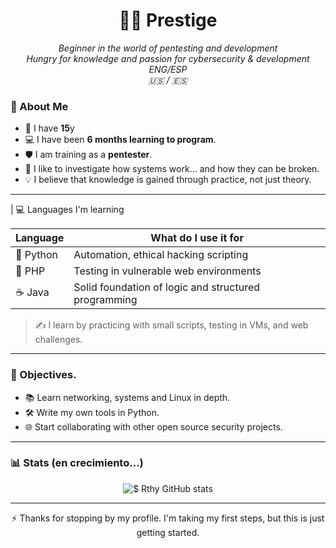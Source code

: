 <h1 align="center">🧑‍💻 Prestige</h1>
<p align="center">
  <em>Beginner in the world of pentesting and development</em><br>
  <em>Hungry for knowledge and passion for cybersecurity & development</em><br>
  <em>ENG/ESP</em><br>
  <em>🇺🇸 / 🇪🇸</em>
</p>

### 🧠 About Me 

- 👶 I have **15**y
- 💻 I have been **6 months learning to program**.
- 🛡️ I am training as a **pentester**.
- 🧩 I like to investigate how systems work... and how they can be broken.
- 💡 I believe that knowledge is gained through practice, not just theory.

---


| 💻 Languages I'm learning

| Language | What do I use it for |
|----------|-------------------|
| 🐍 Python | Automation, ethical hacking scripting |
| 🐘 PHP | Testing in vulnerable web environments |
| ☕ Java | Solid foundation of logic and structured programming |

> ✍️ I learn by practicing with small scripts, testing in VMs, and web challenges.

---

### 🎯 Objectives.

- 📚 Learn networking, systems and Linux in depth.
- 🛠️ Write my own tools in Python.
- 🌐 Start collaborating with other open source security projects.

---

### 📊 Stats (en crecimiento...)

<p align="center">
  <img src="https://github-readme-stats.vercel.app/api?username=iV4leen&show_icons=true&theme=merko" alt="$ Rthy GitHub stats" />
</p>

---

<p align="center">
  ⚡ Thanks for stopping by my profile.  
  I'm taking my first steps, but this is just getting started.
</p>
